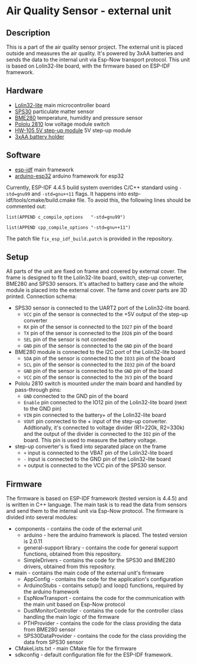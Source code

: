 # Air Quality Sensor - external unit

## Description

This is a part of the air quality sensor project. The external unit is placed outside and measures the air quality. It's powered by 3xAA batteries and sends the data to the internal unit via Esp-Now transport protocol.
This unit is based on Lolin32-lite board, with the firmware based on ESP-IDF framework.

## Hardware

- [Lolin32-lite](https://templates.blakadder.com/wemos_LOLIN32_Lite_v1.html) main microcontroller board
- [SPS30](https://sensirion.com/products/catalog/SPS30/) particulate matter sensor
- [BME280](https://www.bosch-sensortec.com/bst/products/all_products/bme280) temperature, humidity and pressure sensor
- [Pololu 2810](https://www.pololu.com/product/2810) low voltage module switch
- [HW-105 5V step-up module](https://www.aliexpress.com/item/33025722716.html) 5V step-up module
- [3xAA battery holder](https://www.aliexpress.com/item/4001008150456.html)

## Software

- [esp-idf](https://github.com/espressif/esp-idf/releases/tag/v4.4.5) main framework
- [arduino-esp32](https://github.com/espressif/arduino-esp32/releases/tag/2.0.11) arduino framework for esp32

Currently, ESP-IDF 4.4.5 build system overrides C/C++ standard using `-std=gnu99` and `-std=gnu++11` flags.
It happens into estp-idf/tools/cmake/build.cmake file. To avoid this, the following lines should be commented out:

`list(APPEND c_compile_options   "-std=gnu99")`

`list(APPEND cpp_compile_options "-std=gnu++11")`

The patch file `fix_esp_idf_build.patch` is provided in the repository.

## Setup

All parts of the unit are fixed on frame and covered by external cover. The frame is designed to fit the Lolin32-lite board, switch, step-up converter, BME280 and SPS30 sensors. It's attached to battery case and the whole module is placed into the external cover. The fame and cover parts are 3D printed.
Connection schema:
- SPS30 sensor is connected to the UART2 port of the Lolin32-lite board.
  - `VCC` pin of the sensor is connected to the +5V output of the step-up converter
  - `RX` pin of the sensor is connected to the `IO27` pin of the board
  - `TX` pin of the sensor is connected to the `IO26` pin of the board
  - `SEL` pin of the sensor is not connected
  - `GND` pin of the sensor is connected to the `GND` pin of the board
- BME280 module is connected to the I2C port of the Lolin32-lite board
  - `SDA` pin of the sensor is connected to the `IO33` pin of the board
  - `SCL` pin of the sensor is connected to the `IO32` pin of the board
  - `GND` pin of the sensor is connected to the `GND` pin of the board
  - `VCC` pin of the sensor is connected to the `3V3` pin of the board
- Pololu 2810 switch is mounted _under_ the main board and handled by pass-through pins:
  - `GND` connected to the GND pin of the board
  - `Enable` pin connected to the IO12 pin of the Lolin32-lite board (next to the GND pin)
  - `VIN` pin connected to the battery+ of the Lolin32-lite board
  - `VOUT` pin connected to the + input of the step-up converter.  Addtionally, it's connected to voltage divider (R1=220k, R2=330k) and the output of the divider is connected to the `IO2` pin of the board. This pin is used to measure the battery voltage.
- step-up converter's is fixed into separated place on the frame
  - `+` input is connected to the VBAT pin of the Lolin32-lite board
  - `-` input is connected to the GND pin of the Lolin32-lite board
  - `+` output is connected to the VCC pin of the SPS30 sensor.

## Firmware

The firmware is based on ESP-IDF framework (tested version is 4.4.5) and is written in C++ language. The main task is to read the data from sensors and send them to the internal unit via Esp-Now protocol. The firmware is divided into several modules:

- components - contains the code of the external unit
  - arduino - here the arduino framework is placed. The tested version is 2.0.11
  - general-support library - contains the code for general support functions, obtained from this repository.
  - SimpleDrivers - contains the code for the SPS30 and BME280 drivers, obtained from this repository.
- main - contains the main code of the external unit's firmware
  - AppConfig - contains the code for the application's configuration
  - ArduinoStubs - contains setup() and loop() functions, required by the arduino framework
  - EspNowTransport - contains the code for the communication with the main unit based on Esp-Now protocol
  - DustMonitorController - contains the code for the controller class handling the main logic of the firmware
  - PTHProvider - contains the code for the class providing the data from BME280 sensor
  - SPS30DataProvider - contains the code for the class providing the data from SPS30 sensor
- CMakeLists.txt - main CMake file for the firmware
- sdkconfig - default configuration file for the ESP-IDF framework.
